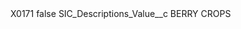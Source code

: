 <?xml version="1.0" encoding="UTF-8"?>
<CustomMetadata xmlns="http://soap.sforce.com/2006/04/metadata" xmlns:xsi="http://www.w3.org/2001/XMLSchema-instance" xmlns:xsd="http://www.w3.org/2001/XMLSchema">
    <label>X0171</label>
    <protected>false</protected>
    <values>
        <field>SIC_Descriptions_Value__c</field>
        <value xsi:type="xsd:string">BERRY CROPS</value>
    </values>
</CustomMetadata>
